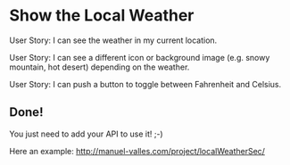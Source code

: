 # Show the Local Weather 

User Story: I can see the weather in my current location.

User Story: I can see a different icon or background image (e.g. snowy mountain, hot desert) depending on the weather.

User Story: I can push a button to toggle between Fahrenheit and Celsius.

## Done!

You just need to add your API to use it! ;-)

Here an example:
http://manuel-valles.com/project/localWeatherSec/
